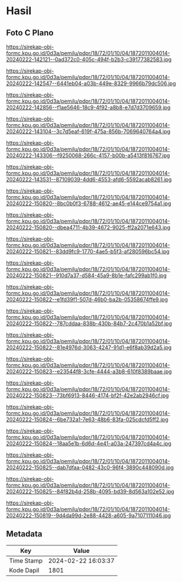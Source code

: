 # Hasil

## Foto C Plano

https://sirekap-obj-formc.kpu.go.id/0d3a/pemilu/pdpr/18/72/01/10/04/1872011004014-20240222-142121--0ad372c0-405c-494f-b2b3-c39177382583.jpg

https://sirekap-obj-formc.kpu.go.id/0d3a/pemilu/pdpr/18/72/01/10/04/1872011004014-20240222-142547--6441eb04-a03b-449e-8329-9966b79dc506.jpg

https://sirekap-obj-formc.kpu.go.id/0d3a/pemilu/pdpr/18/72/01/10/04/1872011004014-20240222-142856--f1ae5646-18c9-4f92-a8b8-e7d7d3709659.jpg

https://sirekap-obj-formc.kpu.go.id/0d3a/pemilu/pdpr/18/72/01/10/04/1872011004014-20240222-143104--3c7d5eaf-619f-475a-856b-7069640764a4.jpg

https://sirekap-obj-formc.kpu.go.id/0d3a/pemilu/pdpr/18/72/01/10/04/1872011004014-20240222-143306--f9250068-266c-4157-b00b-a5413f816767.jpg

https://sirekap-obj-formc.kpu.go.id/0d3a/pemilu/pdpr/18/72/01/10/04/1872011004014-20240222-143531--87109039-4dd6-4553-afd6-5592acab8261.jpg

https://sirekap-obj-formc.kpu.go.id/0d3a/pemilu/pdpr/18/72/01/10/04/1872011004014-20240222-150820--8bc0b0f3-6788-4612-ae45-e144ce9754a1.jpg

https://sirekap-obj-formc.kpu.go.id/0d3a/pemilu/pdpr/18/72/01/10/04/1872011004014-20240222-150820--dbea4711-4b39-4672-9025-ff2a2071e643.jpg

https://sirekap-obj-formc.kpu.go.id/0d3a/pemilu/pdpr/18/72/01/10/04/1872011004014-20240222-150821--83dd9fc9-1770-4ae5-b5f3-af280596bc54.jpg

https://sirekap-obj-formc.kpu.go.id/0d3a/pemilu/pdpr/18/72/01/10/04/1872011004014-20240222-150821--910d7a37-d584-45a9-8b1e-fafc299ab1f0.jpg

https://sirekap-obj-formc.kpu.go.id/0d3a/pemilu/pdpr/18/72/01/10/04/1872011004014-20240222-150822--e1fd39f1-507d-46b0-ba2b-05358674ffe9.jpg

https://sirekap-obj-formc.kpu.go.id/0d3a/pemilu/pdpr/18/72/01/10/04/1872011004014-20240222-150822--787cddaa-838b-430b-84b7-2c470b1a52bf.jpg

https://sirekap-obj-formc.kpu.go.id/0d3a/pemilu/pdpr/18/72/01/10/04/1872011004014-20240222-150822--81e4976d-3063-4247-91d1-e6f8ab39d2a5.jpg

https://sirekap-obj-formc.kpu.go.id/0d3a/pemilu/pdpr/18/72/01/10/04/1872011004014-20240222-150823--e23544f8-3cfe-4444-a3b8-610f8389baae.jpg

https://sirekap-obj-formc.kpu.go.id/0d3a/pemilu/pdpr/18/72/01/10/04/1872011004014-20240222-150823--73bf6913-8446-4174-bf2f-42e2ab2946cf.jpg

https://sirekap-obj-formc.kpu.go.id/0d3a/pemilu/pdpr/18/72/01/10/04/1872011004014-20240222-150824--6be732a1-7e63-48b6-83fa-025cdcfd5ff2.jpg

https://sirekap-obj-formc.kpu.go.id/0d3a/pemilu/pdpr/18/72/01/10/04/1872011004014-20240222-150824--18aa5e1b-6d6d-4e41-a03a-247397cd4a4c.jpg

https://sirekap-obj-formc.kpu.go.id/0d3a/pemilu/pdpr/18/72/01/10/04/1872011004014-20240222-150825--dab7dfaa-0482-43c0-96f4-3890c448090d.jpg

https://sirekap-obj-formc.kpu.go.id/0d3a/pemilu/pdpr/18/72/01/10/04/1872011004014-20240222-150825--84f82b4d-258b-4095-bd39-8d563a102e52.jpg

https://sirekap-obj-formc.kpu.go.id/0d3a/pemilu/pdpr/18/72/01/10/04/1872011004014-20240222-150819--9d4da99d-2e88-4428-a605-9a7107111046.jpg


## Metadata

| Key        | Value               |
| ---------- | ------------------- |
| Time Stamp | 2024-02-22 16:03:37 |
| Kode Dapil | 1801                |




